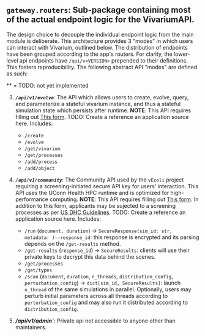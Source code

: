 ## `gateway.routers`: Sub-package containing most of the actual endpoint logic for the VivariumAPI.

The design choice to decouple the individual endpoint logic from the main module is deliberate. This architecture provides 3 "modes" in which
users can interact with Vivarium, outlined below. The distribution of endpoints have been grouped according to the app's routers. For clarity, the lower-level api endpoints have `/api/v<VERSION>` prepended to their definitions. This fosters reproducibility. The following abstract API "modes" are defined as such:

\*\* = TODO: not yet implemented

3. _**`/api/v1/evolve`**_: The API which allows users to create, evolve, query, and parameterize a stateful vivarium instance, and thus a stateful simulation state which persists after runtime. **NOTE**: This API requires filling out [This form](). TODO: Create a reference an application source here. Includes:

   - `/create`
   - `/evolve`
   - `/get/vivarium`
   - `/get/processes`
   - `/add/process`
   - `/add/object`

4. _**`/api/v1/community`**_: The Community API used by the `vEcoli` project requiring a screening-initiated secure API key for users' interaction. This API uses the UConn Health HPC runtime and is optimized for high-performance computing. **NOTE**: This API requires filling out [This form](). In addition to this form, applicants may be sujected to a screening processes as per [US DHC Guidelines](). TODO: Create a reference an application source here. Includes:

   - `/run` (`document, duration`) -> `SecureResponse(sim_id: str, metadata: )--response_id`: this response is encrypted and its parsing depends on the `/get-results` method.
   - `/get-results` (`response_id`) -> `SecureResults`: clients will use their private keys to decrypt this data behind the scenes.
   - `/get/processes`
   - `/get/types`
   - `/scan` (`document`, `duration`, `n_threads`, `distribution_config`, `perturbation_config`) -> `dict[sim_id, SecureResults]`: launch `n_thread` of the same simulations in parallel. Optionally, users may perturb initial parameters across all threads according to `perturbation_config` and may also run it distributed according to `distribution_config`.

5. _**/api/v1/admin`**_: Private api not accessible to anyone other than maintainers.

